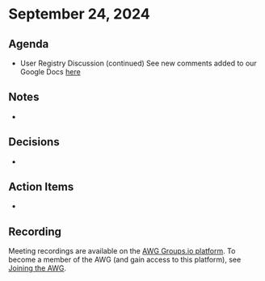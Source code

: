 # September 24, 2024

## Agenda
*  User Registry Discussion (continued)
   See new comments added to our Google Docs [here](https://docs.google.com/document/d/11dVHhvI9_0bGQss89DxvNTFa7pNW435UdG5x_qLqJmc/edit#heading=h.sbt2g9mdajrk)

## Notes

*

## Decisions

*

## Action Items

*

## Recording

Meeting recordings are available on the [AWG Groups.io platform](https://cve-cwe-programs.groups.io/g/AWG/files/MeetingRecordings).
To become a member of the AWG (and gain access to this platform), see [Joining the AWG](https://github.com/CVEProject/automation-working-group?tab=readme-ov-file#joining-the-awg).
